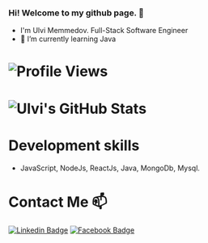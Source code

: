 ### Hi! Welcome to my github page. 👋
- I'm Ulvi Memmedov. Full-Stack Software Engineer
- 🌱 I’m currently learning Java
 
# ![Profile Views](https://komarev.com/ghpvc/?username=ulvimemmeedov)
# ![Ulvi's GitHub Stats](https://github-readme-stats.vercel.app/api?username=ulvimemmeedov&show_icons=true)
# Development skills
- JavaScript, NodeJs, ReactJs, Java, MongoDb, Mysql.

# Contact Me 📫
[![Linkedin Badge](https://img.shields.io/badge/ulvimemmeedov-follow%20on%20linkedin-blue?style=for-the-badge&logo=linkedin)](https://www.linkedin.com/in/ulvimemmeedov/)
[![Facebook Badge](https://img.shields.io/badge/ulvimemmeedov-follow%20on%20instagram-blue?style=for-the-badge&logo=instagram)](https://www.facebook.com/ulvim0/)


<!--
**ulvimemmeedov/ulvimemmeedov** is a ✨ _special_ ✨ repository because its `README.md` (this file) appears on your GitHub profile.

Here are some ideas to get you started:

- 🔭 I’m currently working on ...
- ...
- 👯 I’m looking to collaborate on ...
- 🤔 I’m looking for help with ...
- 💬 Ask me about ...
-...
- 😄 Pronouns: ...
- ⚡ Fun fact: ...
-->
